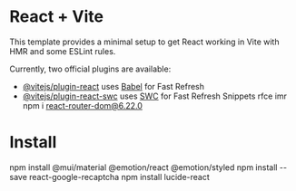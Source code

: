 # React + Vite

This template provides a minimal setup to get React working in Vite with HMR and some ESLint rules.

Currently, two official plugins are available:

- [@vitejs/plugin-react](https://github.com/vitejs/vite-plugin-react/blob/main/packages/plugin-react/README.md) uses [Babel](https://babeljs.io/) for Fast Refresh
- [@vitejs/plugin-react-swc](https://github.com/vitejs/vite-plugin-react-swc) uses [SWC](https://swc.rs/) for Fast Refresh
  Snippets
  rfce
  imr
    <!-- Todo -->
    <!-- 1. Chose a color panel and color the page (distinguis the navbar and the routes and the footer using it) -->
    <!-- 2. Show text on hover over the news & show description text for the gallery photos-->
    <!-- 3. change to dynamic position relative to mobile phone too -->
  npm i react-router-dom@6.22.0

# Install

npm install @mui/material @emotion/react @emotion/styled
npm install --save react-google-recaptcha
npm install lucide-react
